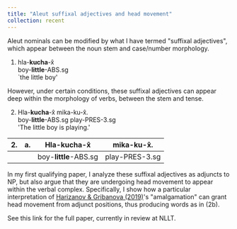 ```yaml
---
title: "Aleut suffixal adjectives and head movement"
collection: recent
---
```


Aleut nominals can be modified by what I have termed "suffixal adjectives", which appear between the noun stem and case/number morphology.

1. hla-**kucha**-x̂ \
   boy-**little**-ABS.sg \
   `the little boy'
   
However, under certain conditions, these suffixal adjectives can appear deep within the morphology of verbs, between the stem and tense.

2. Hla-**kucha**-x̂ mika-ku-x̂. \
   boy-**little**-ABS.sg play-PRES-3.sg \
   'The little boy is playing.'
   
| 2. | a. | Hla-**kucha**-x̂        | mika-ku-x̂.     |
| -- | -- | ---------------------- | -------------- |
|    |    | boy-**little**-ABS.sg  | play-PRES-3.sg |

In my first qualifying paper, I analyze these suffixal adjectives as adjuncts to NP, but also argue that they are undergoing head movement to appear within the verbal complex. Specifically, I show how a particular interpretation of [Harizanov & Gribanova (2019)](https://web.stanford.edu/~gribanov/downloads/Harizanov-Gribanova-2019.pdf)'s "amalgamation" can grant head movement from adjunct positions, thus producing words as in (2b).

See this link for the full paper, currently in review at NLLT.
